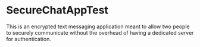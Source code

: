 # SecureChatAppTest
This is an encrypted text messaging application meant to allow two people to securely communicate without the overhead of having a dedicated server for authentication.
